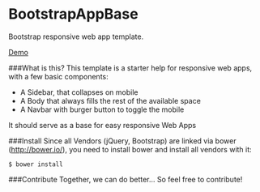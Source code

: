 BootstrapAppBase
=======
Bootstrap responsive web app template.

[Demo](http://diamonddev.com/demo/BootstrapAppBase/)


###What is this?
This template is a starter help for responsive web apps, with a few basic components:

* A Sidebar, that collapses on mobile
* A Body that always fills the rest of the available space
* A Navbar with burger button to toggle the mobile

It should serve as a base for easy responsive Web Apps

###Install
 Since all Vendors (jQuery, Bootstrap) are linked via bower (http://bower.io/), you need to install bower and install all vendors with it:

 	$ bower install

 ###Contribute
 Together, we can do better... So feel free to contribute!
